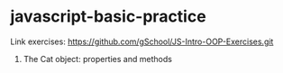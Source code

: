 # javascript-basic-practice
Link exercises: https://github.com/gSchool/JS-Intro-OOP-Exercises.git
1. The Cat object: properties and methods
